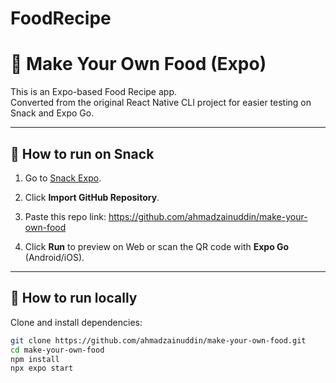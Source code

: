 # FoodRecipe
# 🍲 Make Your Own Food (Expo)

This is an Expo-based Food Recipe app.  
Converted from the original React Native CLI project for easier testing on Snack and Expo Go.

---

## 📌 How to run on Snack
1. Go to [Snack Expo](https://snack.expo.dev).
2. Click **Import GitHub Repository**.
3. Paste this repo link:
https://github.com/ahmadzainuddin/make-your-own-food

4. Click **Run** to preview on Web or scan the QR code with **Expo Go** (Android/iOS).

---

## 📱 How to run locally
Clone and install dependencies:
```bash
git clone https://github.com/ahmadzainuddin/make-your-own-food.git
cd make-your-own-food
npm install
npx expo start